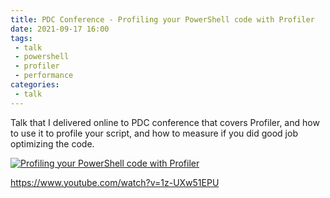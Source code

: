 ```yaml
---
title: PDC Conference - Profiling your PowerShell code with Profiler
date: 2021-09-17 16:00
tags: 
 - talk
 - powershell
 - profiler
 - performance
categories:
 - talk
---
```


Talk that I delivered online to PDC conference that covers Profiler, and how to use it to profile your script, and how to measure if you did good job optimizing the code.

<!-- more -->

[![Profiling your PowerShell code with Profiler](http://img.youtube.com/vi/1z-UXw51EPU/0.jpg)](https://www.youtube.com/watch?v=1z-UXw51EPU "Profiling your PowerShell code with Profiler")

<https://www.youtube.com/watch?v=1z-UXw51EPU>